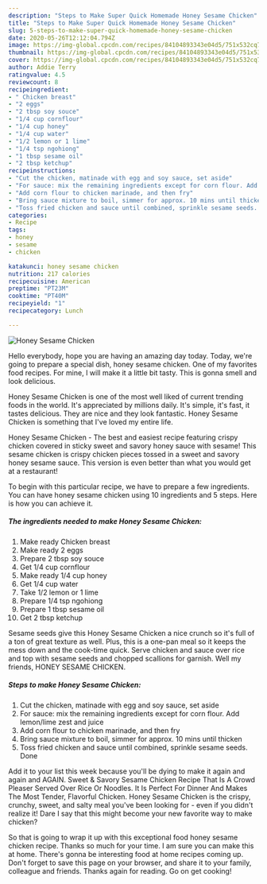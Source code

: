 ```yaml
---
description: "Steps to Make Super Quick Homemade Honey Sesame Chicken"
title: "Steps to Make Super Quick Homemade Honey Sesame Chicken"
slug: 5-steps-to-make-super-quick-homemade-honey-sesame-chicken
date: 2020-05-26T12:12:04.794Z
image: https://img-global.cpcdn.com/recipes/84104893343e04d5/751x532cq70/honey-sesame-chicken-recipe-main-photo.jpg
thumbnail: https://img-global.cpcdn.com/recipes/84104893343e04d5/751x532cq70/honey-sesame-chicken-recipe-main-photo.jpg
cover: https://img-global.cpcdn.com/recipes/84104893343e04d5/751x532cq70/honey-sesame-chicken-recipe-main-photo.jpg
author: Addie Terry
ratingvalue: 4.5
reviewcount: 8
recipeingredient:
- " Chicken breast"
- "2 eggs"
- "2 tbsp soy souce"
- "1/4 cup cornflour"
- "1/4 cup honey"
- "1/4 cup water"
- "1/2 lemon or 1 lime"
- "1/4 tsp ngohiong"
- "1 tbsp sesame oil"
- "2 tbsp ketchup"
recipeinstructions:
- "Cut the chicken, matinade with egg and soy sauce, set aside"
- "For sauce: mix the remaining ingredients except for corn flour. Add lemon/lime zest and juice"
- "Add corn flour to chicken marinade, and then fry"
- "Bring sauce mixture to boil, simmer for approx. 10 mins until thicken"
- "Toss fried chicken and sauce until combined, sprinkle sesame seeds. Done"
categories:
- Recipe
tags:
- honey
- sesame
- chicken

katakunci: honey sesame chicken 
nutrition: 217 calories
recipecuisine: American
preptime: "PT23M"
cooktime: "PT40M"
recipeyield: "1"
recipecategory: Lunch

---
```



![Honey Sesame Chicken](https://img-global.cpcdn.com/recipes/84104893343e04d5/751x532cq70/honey-sesame-chicken-recipe-main-photo.jpg)

Hello everybody, hope you are having an amazing day today. Today, we're going to prepare a special dish, honey sesame chicken. One of my favorites food recipes. For mine, I will make it a little bit tasty. This is gonna smell and look delicious.

Honey Sesame Chicken is one of the most well liked of current trending foods in the world. It's appreciated by millions daily. It's simple, it's fast, it tastes delicious. They are nice and they look fantastic. Honey Sesame Chicken is something that I've loved my entire life.

Honey Sesame Chicken - The best and easiest recipe featuring crispy chicken covered in sticky sweet and savory honey sauce with sesame! This sesame chicken is crispy chicken pieces tossed in a sweet and savory honey sesame sauce. This version is even better than what you would get at a restaurant!


To begin with this particular recipe, we have to prepare a few ingredients. You can have honey sesame chicken using 10 ingredients and 5 steps. Here is how you can achieve it.

<!--inarticleads1-->

##### The ingredients needed to make Honey Sesame Chicken:

1. Make ready  Chicken breast
1. Make ready 2 eggs
1. Prepare 2 tbsp soy souce
1. Get 1/4 cup cornflour
1. Make ready 1/4 cup honey
1. Get 1/4 cup water
1. Take 1/2 lemon or 1 lime
1. Prepare 1/4 tsp ngohiong
1. Prepare 1 tbsp sesame oil
1. Get 2 tbsp ketchup


Sesame seeds give this Honey Sesame Chicken a nice crunch so it&#39;s full of a ton of great texture as well. Plus, this is a one-pan meal so it keeps the mess down and the cook-time quick. Serve chicken and sauce over rice and top with sesame seeds and chopped scallions for garnish. Well my friends, HONEY SESAME CHICKEN. 

<!--inarticleads2-->

##### Steps to make Honey Sesame Chicken:

1. Cut the chicken, matinade with egg and soy sauce, set aside
1. For sauce: mix the remaining ingredients except for corn flour. Add lemon/lime zest and juice
1. Add corn flour to chicken marinade, and then fry
1. Bring sauce mixture to boil, simmer for approx. 10 mins until thicken
1. Toss fried chicken and sauce until combined, sprinkle sesame seeds. Done


Add it to your list this week because you&#39;ll be dying to make it again and again and AGAIN. Sweet &amp; Savory Sesame Chicken Recipe That Is A Crowd Pleaser Served Over Rice Or Noodles. It Is Perfect For Dinner And Makes The Most Tender, Flavorful Chicken. Honey Sesame Chicken is the crispy, crunchy, sweet, and salty meal you&#39;ve been looking for - even if you didn&#39;t realize it! Dare I say that this might become your new favorite way to make chicken? 

So that is going to wrap it up with this exceptional food honey sesame chicken recipe. Thanks so much for your time. I am sure you can make this at home. There's gonna be interesting food at home recipes coming up. Don't forget to save this page on your browser, and share it to your family, colleague and friends. Thanks again for reading. Go on get cooking!
